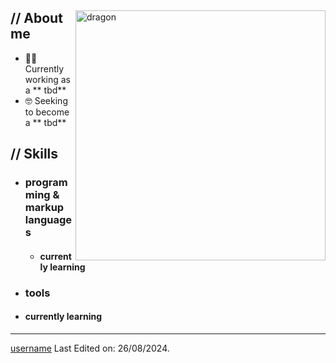 <p align = center ><!-- Optional banner goes here--> </p>

<div>

<img align="right" width="400" alt="dragon" src="https://i.pinimg.com/originals/5f/29/30/5f293030b863a0c6f927959f7c57d3bc.jpg"/>

<h2> // About me </h2>

- 👨‍💻 Currently working as a ** tbd**
- 🤓 Seeking to become a ** tbd**

<h2>  // Skills  </h2>
  
- <h3> programming & markup languages </h3>
  
  <!---<img src = "https://img.shields.io/badge/HTML5-E34F26?style=for-the-badge&logo=html5&logoColor=white" alt = "html" />
  <img src = "https://img.shields.io/badge/CSS3-1572B6?style=for-the-badge&logo=css3&logoColor=white" alt = "css" />
  <img src = "https://img.shields.io/badge/JavaScript-111111?style=for-the-badge&logo=javascript&logoColor=F7DF1E" alt = "js" />
  <img src = "https://img.shields.io/badge/Python-14354C?style=for-the-badge&logo=python&logoColor=white" alt = "python" />--->
  
  - <h4> currently learning </h4> 
    
- <h3> tools </h3>

  
 - <h4> currently learning </h4>


<!---

--->

---

[username](https://github.com/m4df0x)
Last Edited on: 26/08/2024.
